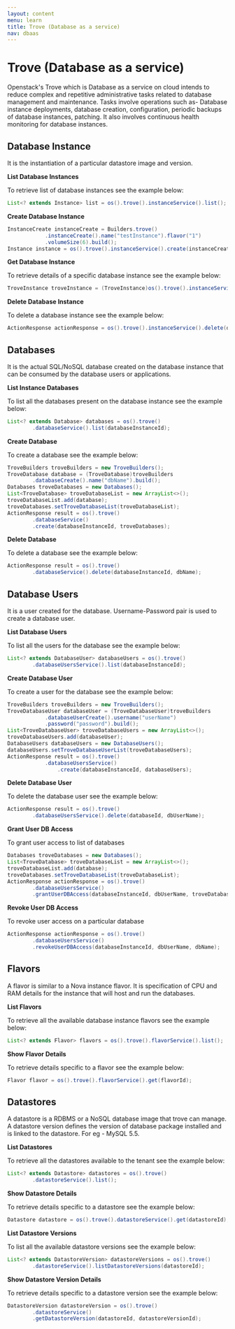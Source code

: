 ```yaml
---
layout: content
menu: learn
title: Trove (Database as a service)
nav: dbaas
---
```


# Trove (Database as a service)

Openstack's Trove which is Database as a service on cloud intends to reduce complex and repetitive administrative tasks related to database management and maintenance. Tasks involve operations such as- Database instance deployments, database creation, configuration, periodic backups of database instances, patching. It also involves continuous health monitoring for database instances.

## Database Instance

It is the instantiation of a particular datastore image and version.

**List Database Instances**

To retrieve list of database instances see the example below:

```java
List<? extends Instance> list = os().trove().instanceService().list();
```

**Create Database Instance**

```java
InstanceCreate instanceCreate = Builders.trove()
            .instanceCreate().name("testInstance").flavor("1")
            .volumeSize(6).build();
Instance instance = os().trove().instanceService().create(instanceCreate);
```

**Get Database Instance**

To retrieve details of a specific database instance see the example below:

```java
TroveInstance troveInstance = (TroveInstance)os().trove().instanceService().get(dbInstanceId);
```

**Delete Database Instance**

To delete a database instance see the example below:

```java
ActionResponse actionResponse = os().trove().instanceService().delete(dbInstanceId);
```

## Databases

It is the actual SQL/NoSQL database created on the database instance that can be consumed by the database users or applications.

**List Instance Databases**

To list all the databases present on the database instance see the example below:

```java
List<? extends Database> databases = os().trove()
        .databaseService().list(databaseInstanceId);
```

**Create Database**

To create a database see the example below:

```java
TroveBuilders troveBuilders = new TroveBuilders();
TroveDatabase database = (TroveDatabase)troveBuilders
        .databaseCreate().name("dbName").build();
Databases troveDatabases = new Databases();
List<TroveDatabase> troveDatabaseList = new ArrayList<>();
troveDatabaseList.add(database);
troveDatabases.setTroveDatabaseList(troveDatabaseList);
ActionResponse result = os().trove()
        .databaseService()
        .create(databaseInstanceId, troveDatabases);
```

**Delete Database**

To delete a database see the example below:

```java
ActionResponse result = os().trove()
        .databaseService().delete(databaseInstanceId, dbName);
```


## Database Users

It is a user created for the database. Username-Password pair is used to create a database user.

**List Database Users**

To list all the users for the database see the example below:

```java
List<? extends DatabaseUser> databaseUsers = os().trove()
        .databaseUsersService().list(databaseInstanceId);
```

**Create Database User**

To create a user for the database see the example below:

```java
TroveBuilders troveBuilders = new TroveBuilders();
TroveDatabaseUser databaseUser = (TroveDatabaseUser)troveBuilders
            .databaseUserCreate().username("userName")
            .password("password").build();
List<TroveDatabaseUser> troveDatabaseUsers = new ArrayList<>();
troveDatabaseUsers.add(databaseUser);
DatabaseUsers databaseUsers = new DatabaseUsers();
databaseUsers.setTroveDatabaseUserList(troveDatabaseUsers);
ActionResponse result = os().trove()
            .databaseUsersService()
                .create(databaseInstanceId, databaseUsers);
```

**Delete Database User**

To delete the database user see the example below:

```java
ActionResponse result = os().trove()
        .databaseUsersService().delete(databaseId, dbUserName);
```

**Grant User DB Access**

To grant user access to list of databases

```java
Databases troveDatabases = new Databases();
List<TroveDatabase> troveDatabaseList = new ArrayList<>();
troveDatabaseList.add(database);
troveDatabases.setTroveDatabaseList(troveDatabaseList);
ActionResponse actionResponse = os().trove()
        .databaseUsersService()
        .grantUserDBAccess(databaseInstanceId, dbUserName, troveDatabases);
```

**Revoke User DB Access**

To revoke user access on a particular database

```java
ActionResponse actionResponse = os().trove()
        .databaseUsersService()
        .revokeUserDBAccess(databaseInstanceId, dbUserName, dbName);
```

## Flavors

A flavor is similar to a Nova instance flavor. It is specification of CPU and RAM details for the instance that will host and run the databases.

**List Flavors**

To retrieve all the available database instance flavors see the example below:

```java
List<? extends Flavor> flavors = os().trove().flavorService().list();
```

**Show Flavor Details**

To retrieve details specific to a flavor see the example below:

```java
Flavor flavor = os().trove().flavorService().get(flavorId);
```

## Datastores

A datastore is a RDBMS or a NoSQL database image that trove can manage. A datastore version defines the version of database package installed and is linked to the datastore. For eg - MySQL 5.5.

**List Datastores**

To retrieve all the datastores available to the tenant see the example below:

```java
List<? extends Datastore> datastores = os().trove()
        .datastoreService().list();
```

**Show Datastore Details**

To retrieve details specific to a datastore see the example below:

```java
Datastore datastore = os().trove().datastoreService().get(datastoreId);
```

**List Datastore Versions**

To list all the available datastore versions see the example below:

```java
List<? extends DatastoreVersion> datastoreVersions = os().trove()
        .datastoreService().listDatastoreVersions(datastoreId);
```

**Show Datastore Version Details**

To retrieve details specific to a datastore version see the example below:

```java
DatastoreVersion datastoreVersion = os().trove()
        .datastoreService()
        .getDatastoreVersion(datastoreId, datastoreVersionId);
```
